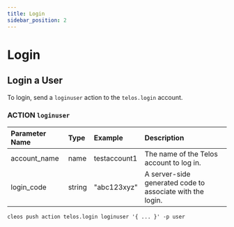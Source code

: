 ```yaml
---
title: Login
sidebar_position: 2
---
```



# Login

## Login a User

To login, send a `loginuser` action to the `telos.login` account.

### ACTION `loginuser`

| Parameter Name | Type | Example | Description |
| :--- | :--- | :--- | :--- |
| account\_name | name | testaccount1 | The name of the Telos account to log in. |
| login\_code | string | "abc123xyz" | A server-side generated code to associate with the login. |

```text
cleos push action telos.login loginuser '{ ... }' -p user
```
